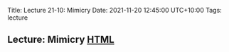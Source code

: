 Title: Lecture 21-10: Mimicry
Date: 2021-11-20 12:45:00 UTC+10:00
Tags: lecture

## Lecture: Mimicry [HTML](https://aubreymoore.github.io/lecture-mimicry/index.html)
